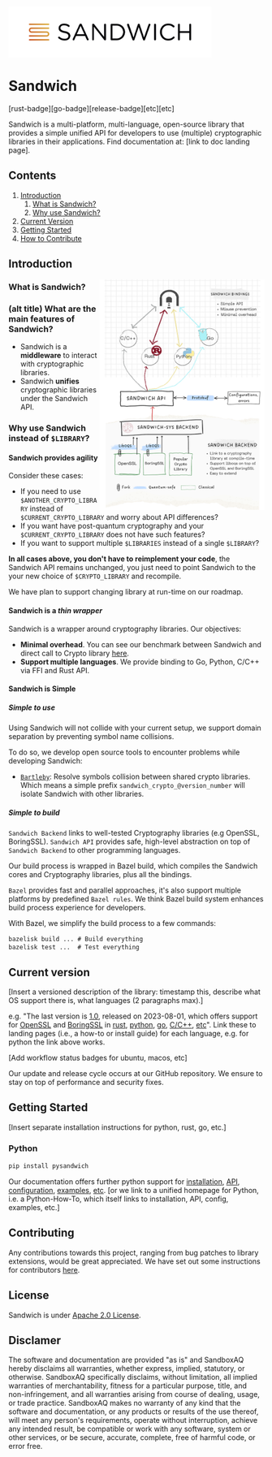 <picture>
  <source media="(prefers-color-scheme: dark)" srcset="./docs/guide_doc/src/images/sandwich_white.png">
  <source media="(prefers-color-scheme: light)" srcset="./docs/guide_doc/src/images/sandwich_black.png">
  <img alt="Sandwich logo" src="./docs/guide_doc/src/images/sandwich_black.png" align="center" height="100">
</picture>


# Sandwich
[rust-badge][go-badge][release-badge][etc][etc]

Sandwich is a multi-platform, multi-language, open-source library that provides a simple unified API for developers to use (multiple) cryptographic libraries in their applications. Find documentation at: [link to doc landing page].

## Contents

1. [Introduction](#introduction)
    1. [What is Sandwich?](#what-is-sandwich)
    2. [Why use Sandwich?](#why-sandwich)
2. [Current Version](#current-version)
3. [Getting Started](#installation)
4. [How to Contribute](#how-to-contribute)

## Introduction

<img src="./docs/guide_doc/src/images/architecture_sketch.png" align="right" width="325"/>

### What is Sandwich?
### (alt title) What are the main features of Sandwich?
- Sandwich is a **middleware** to interact with cryptographic libraries.
- Sandwich **unifies** cryptographic libraries under the Sandwich API.

### Why use Sandwich instead of `$LIBRARY`?

#### Sandwich provides **agility**

Consider these cases:

- If you need to use `$ANOTHER_CRYPTO_LIBRARY` instead of `$CURRENT_CRYPTO_LIBRARY` and worry about API differences?
- If you want have post-quantum cryptography and your `$CURRENT_CRYPTO_LIBRARY` does not have such features?
- If you want to support multiple `$LIBRARIES` instead of a single `$LIBRARY`?

**In all cases above, you don't have to reimplement your code**, the Sandwich API remains unchanged, you just need to point Sandwich to the your new choice of `$CRYPTO_LIBRARY` and recompile.

We have plan to support changing library at run-time on our roadmap.

#### Sandwich is a *thin wrapper*

Sandwich is a wrapper around cryptography libraries. Our objectives:

- **Minimal overhead**. You can see our benchmark between Sandwich and direct call to Crypto library [here](TODO).
- **Support multiple languages**. We provide binding to Go, Python, C/C++ via FFI and Rust API.

#### Sandwich is Simple

##### Simple to use
Using Sandwich will not collide with your current setup, we support domain separation by preventing symbol name collisions.

To do so, we develop open source tools to encounter problems while developing Sandwich:

- [`Bartleby`](https://github.com/sandbox-quantum/bartleby): Resolve symbols collision between shared crypto libraries. Which means a simple prefix `sandwich_crypto_@version_number` will isolate Sandwich with other libraries.

##### Simple to build

`Sandwich Backend` links to well-tested Cryptography libraries (e.g OpenSSL, BoringSSL). `Sandwich API` provides safe, high-level abstraction on top of `Sandwich Backend` to other programming languages.

Our build process is wrapped in Bazel build, which compiles the Sandwich cores and Cryptography libraries, plus all the bindings.

`Bazel` provides fast and parallel approaches, it's also support multiple platforms by predefined `Bazel rules`.
We think Bazel build system enhances build process experience for developers.

With Bazel, we simplify the build process to a few commands:

```
bazelisk build ... # Build everything
bazelisk test ...  # Test everything
```

## Current version

[Insert a versioned description of the library: timestamp this, describe what OS support there is, what languages (2 paragraphs max).]

e.g. "The last version is [1.0](https://github.com/sandbox-quantum/sandwich/releases/tag/v1.0), released on 2023-08-01, which offers support for [OpenSSL](https://github.com/sandbox-quantum/sandwich/tree/main/common/build/openssl) and [BoringSSL]() in [rust](), [python](https://github.com/sandbox-quantum/sandwich/blob/main/docs/guide_doc/src/install/python-installation.md), [go](), [C/C++](), [etc]()". Link these to landing pages (i.e., a how-to or install guide) for each language, e.g. for python the link above works.

[Add workflow status badges for ubuntu, macos, etc]

Our update and release cycle occurs at our GitHub repository. We ensure to stay on top of performance and security fixes.

## Getting Started

[Insert separate installation instructions for python, rust, go, etc.]

### Python

```sh
pip install pysandwich
```

Our documentation offers further python support for [installation](), [API](), [configuration](), [examples](), [etc](). [or we link to a unified homepage for Python, i.e. a Python-How-To, which itself links to installation, API, config, examples, etc.]

## Contributing
Any contributions towards this project, ranging from bug patches to library extensions, would be great appreciated. We have set out some instructions for contributors [here]().

## License

Sandwich is under [Apache 2.0 License](https://apache.org/licenses/LICENSE-2.0).

## Disclamer

The software and documentation are provided "as is" and SandboxAQ hereby disclaims all warranties, whether express, implied, statutory, or otherwise.
SandboxAQ specifically disclaims, without limitation, all implied warranties of merchantability, fitness for a particular purpose, title, and non-infringement, and all warranties arising from course of dealing, usage, or trade practice.
SandboxAQ makes no warranty of any kind that the software and documentation, or any products or results of the use thereof, will meet any person's requirements, operate without interruption, achieve any intended result, be compatible or work with any software, system or other services, or be secure, accurate, complete, free of harmful code, or error free.
